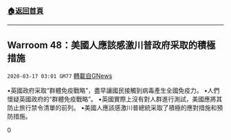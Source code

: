 ###  [:house:返回首頁](https://github.com/ourhimalayas/txt)
---

## Warroom 48：美國人應該感激川普政府采取的積極措施
`2020-03-17 03:01 GM77` [轉載自GNews](https://gnews.org/zh-hant/142934/)

•英國政府采取“群體免疫戰略”，盡早讓國民接觸到病毒產生全國免疫力。
•人們懷疑英國政府的“群體免疫戰略”。
•英國實際上沒有對人群進行測試，美國應將其防止旅行禁令清單的前列。
•美國人應該感激川普總統采取了積極的應對措施和預防措施。

0
